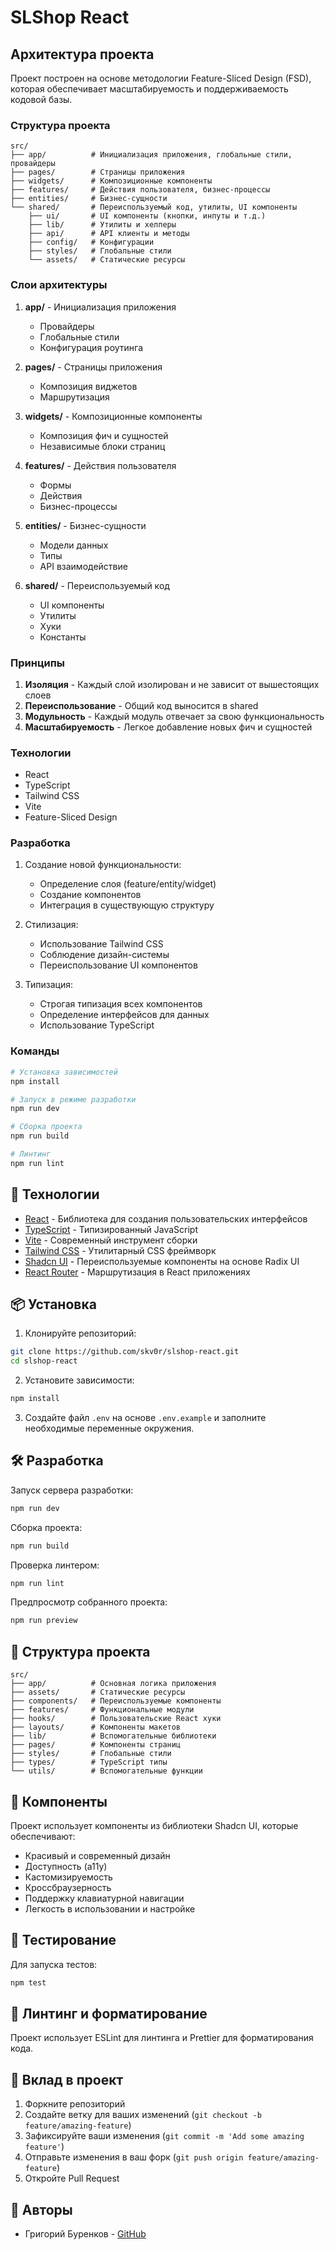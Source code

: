 # SLShop React

## Архитектура проекта

Проект построен на основе методологии Feature-Sliced Design (FSD), которая обеспечивает масштабируемость и поддерживаемость кодовой базы.

### Структура проекта

```
src/
├── app/          # Инициализация приложения, глобальные стили, провайдеры
├── pages/        # Страницы приложения
├── widgets/      # Композиционные компоненты
├── features/     # Действия пользователя, бизнес-процессы
├── entities/     # Бизнес-сущности
└── shared/       # Переиспользуемый код, утилиты, UI компоненты
    ├── ui/       # UI компоненты (кнопки, инпуты и т.д.)
    ├── lib/      # Утилиты и хелперы
    ├── api/      # API клиенты и методы
    ├── config/   # Конфигурации
    ├── styles/   # Глобальные стили
    └── assets/   # Статические ресурсы
```

### Слои архитектуры

1. **app/** - Инициализация приложения

   - Провайдеры
   - Глобальные стили
   - Конфигурация роутинга

2. **pages/** - Страницы приложения

   - Композиция виджетов
   - Маршрутизация

3. **widgets/** - Композиционные компоненты

   - Композиция фич и сущностей
   - Независимые блоки страниц

4. **features/** - Действия пользователя

   - Формы
   - Действия
   - Бизнес-процессы

5. **entities/** - Бизнес-сущности

   - Модели данных
   - Типы
   - API взаимодействие

6. **shared/** - Переиспользуемый код
   - UI компоненты
   - Утилиты
   - Хуки
   - Константы

### Принципы

1. **Изоляция** - Каждый слой изолирован и не зависит от вышестоящих слоев
2. **Переиспользование** - Общий код выносится в shared
3. **Модульность** - Каждый модуль отвечает за свою функциональность
4. **Масштабируемость** - Легкое добавление новых фич и сущностей

### Технологии

- React
- TypeScript
- Tailwind CSS
- Vite
- Feature-Sliced Design

### Разработка

1. Создание новой функциональности:

   - Определение слоя (feature/entity/widget)
   - Создание компонентов
   - Интеграция в существующую структуру

2. Стилизация:

   - Использование Tailwind CSS
   - Соблюдение дизайн-системы
   - Переиспользование UI компонентов

3. Типизация:
   - Строгая типизация всех компонентов
   - Определение интерфейсов для данных
   - Использование TypeScript

### Команды

```bash
# Установка зависимостей
npm install

# Запуск в режиме разработки
npm run dev

# Сборка проекта
npm run build

# Линтинг
npm run lint
```

## 🚀 Технологии

- [React](https://reactjs.org/) - Библиотека для создания пользовательских интерфейсов
- [TypeScript](https://www.typescriptlang.org/) - Типизированный JavaScript
- [Vite](https://vitejs.dev/) - Современный инструмент сборки
- [Tailwind CSS](https://tailwindcss.com/) - Утилитарный CSS фреймворк
- [Shadcn UI](https://ui.shadcn.com/) - Переиспользуемые компоненты на основе Radix UI
- [React Router](https://reactrouter.com/) - Маршрутизация в React приложениях

## 📦 Установка

1. Клонируйте репозиторий:

```bash
git clone https://github.com/skv0r/slshop-react.git
cd slshop-react
```

2. Установите зависимости:

```bash
npm install
```

3. Создайте файл `.env` на основе `.env.example` и заполните необходимые переменные окружения.

## 🛠️ Разработка

Запуск сервера разработки:

```bash
npm run dev
```

Сборка проекта:

```bash
npm run build
```

Проверка линтером:

```bash
npm run lint
```

Предпросмотр собранного проекта:

```bash
npm run preview
```

## 📁 Структура проекта

```
src/
├── app/          # Основная логика приложения
├── assets/       # Статические ресурсы
├── components/   # Переиспользуемые компоненты
├── features/     # Функциональные модули
├── hooks/        # Пользовательские React хуки
├── layouts/      # Компоненты макетов
├── lib/          # Вспомогательные библиотеки
├── pages/        # Компоненты страниц
├── styles/       # Глобальные стили
├── types/        # TypeScript типы
└── utils/        # Вспомогательные функции
```

## 🎨 Компоненты

Проект использует компоненты из библиотеки Shadcn UI, которые обеспечивают:

- Красивый и современный дизайн
- Доступность (a11y)
- Кастомизируемость
- Кроссбраузерность
- Поддержку клавиатурной навигации
- Легкость в использовании и настройке

## 🧪 Тестирование

Для запуска тестов:

```bash
npm test
```

## 📝 Линтинг и форматирование

Проект использует ESLint для линтинга и Prettier для форматирования кода.

## 🤝 Вклад в проект

1. Форкните репозиторий
2. Создайте ветку для ваших изменений (`git checkout -b feature/amazing-feature`)
3. Зафиксируйте ваши изменения (`git commit -m 'Add some amazing feature'`)
4. Отправьте изменения в ваш форк (`git push origin feature/amazing-feature`)
5. Откройте Pull Request

## 👥 Авторы

- Григорий Буренков - [GitHub](https://github.com/skv0r)
